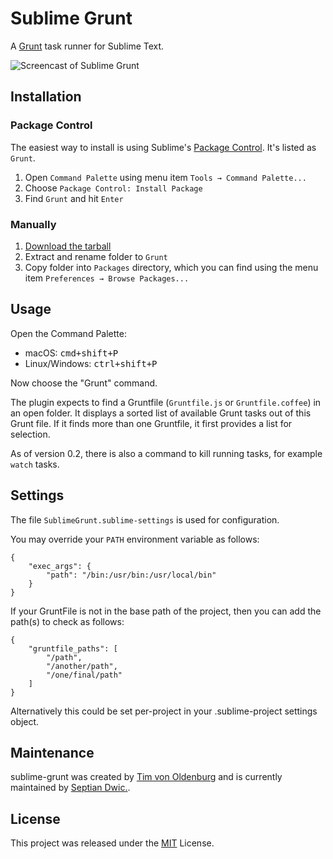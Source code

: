 # Sublime Grunt

A [Grunt](https://github.com/gruntjs/grunt) task runner for Sublime Text.

![Screencast of Sublime Grunt](screencast.gif)

## Installation

### Package Control

The easiest way to install is using Sublime's [Package Control](https://packagecontrol.io/packages/Grunt). It's
listed as `Grunt`.

1. Open `Command Palette` using menu item `Tools → Command Palette...`
2. Choose `Package Control: Install Package`
3. Find `Grunt` and hit `Enter`

### Manually

1. [Download the tarball](https://github.com/sptndc/sublime-grunt/releases)
2. Extract and rename folder to `Grunt`
3. Copy folder into `Packages` directory, which you can find using
   the menu item `Preferences → Browse Packages...`

## Usage

Open the Command Palette:

* macOS: <kbd>cmd+shift+P</kbd>
* Linux/Windows: <kbd>ctrl+shift+P</kbd>

Now choose the "Grunt" command.

The plugin expects to find a Gruntfile (`Gruntfile.js` or
`Gruntfile.coffee`) in an open folder. It displays a sorted list of
available Grunt tasks out of this Grunt file. If it finds more than
one Gruntfile, it first provides a list for selection.

As of version 0.2, there is also a command to kill running tasks, for
example `watch` tasks.

## Settings

The file `SublimeGrunt.sublime-settings` is used for configuration.

You may override your `PATH` environment variable as follows:

```
{
    "exec_args": {
        "path": "/bin:/usr/bin:/usr/local/bin"
    }
}
```

If your GruntFile is not in the base path of the project, then you
can add the path(s) to check as follows:

```
{
    "gruntfile_paths": [
        "/path",
        "/another/path",
        "/one/final/path"
    ]
}
```

Alternatively this could be set per-project in your .sublime-project
settings object.

## Maintenance

sublime-grunt was created by [Tim von Oldenburg](https://github.com/tvooo) and is
currently maintained by [Septian Dwic.](https://github.com/sptndc).

## License

This project was released under the [MIT](LICENSE) License.
